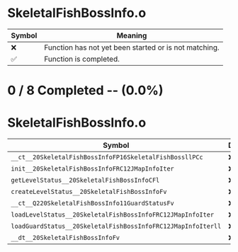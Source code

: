 # SkeletalFishBossInfo.o
| Symbol | Meaning 
| ------------- | ------------- 
| :x: | Function has not yet been started or is not matching. 
| :white_check_mark: | Function is completed. 


# 0 / 8 Completed -- (0.0%)
# SkeletalFishBossInfo.o
| Symbol | Decompiled? |
| ------------- | ------------- |
| `__ct__20SkeletalFishBossInfoFP16SkeletalFishBossllPCc` | :x: |
| `init__20SkeletalFishBossInfoFRC12JMapInfoIter` | :x: |
| `getLevelStatus__20SkeletalFishBossInfoCFl` | :x: |
| `createLevelStatus__20SkeletalFishBossInfoFv` | :x: |
| `__ct__Q220SkeletalFishBossInfo11GuardStatusFv` | :x: |
| `loadLevelStatus__20SkeletalFishBossInfoFRC12JMapInfoIter` | :x: |
| `loadGuardStatus__20SkeletalFishBossInfoFRC12JMapInfoIterll` | :x: |
| `__dt__20SkeletalFishBossInfoFv` | :x: |
